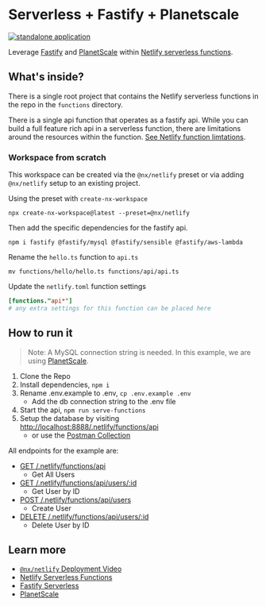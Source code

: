 # Serverless + Fastify + Planetscale

[![standalone application](https://img.shields.io/static/v1?label=Nx%20setup&message=standalone%20app&color=blue)](https://nx.dev/concepts/integrated-vs-package-based#standalone-applications)

Leverage [Fastify](https://www.fastify.io/) and [PlanetScale](https://planetscale.com/) within [Netlify serverless functions](https://www.netlify.com/products/functions/).

## What's inside?

There is a single root project that contains the Netlify serverless functions in the repo in the `functions` directory.

There is a single api function that operates as a fastify api. While you can build a full feature rich api in a serverless function, there are limitations around the resources within the function. [See Netlify function limtations](https://docs.netlify.com/functions/overview/#default-deployment-options).

### Workspace from scratch

This workspace can be created via the `@nx/netlify` preset or via adding `@nx/netlify` setup to an existing project.

Using the preset with `create-nx-workspace`

```shell
npx create-nx-workspace@latest --preset=@nx/netlify
```

Then add the specific dependencies for the fastify api.

```shell
npm i fastify @fastify/mysql @fastify/sensible @fastify/aws-lambda
```

Rename the `hello.ts` function to `api.ts`

```shell
mv functions/hello/hello.ts functions/api/api.ts
```

Update the `netlify.toml` function settings

```toml
[functions."api*"]
# any extra settings for this function can be placed here
```

## How to run it

> Note: A MySQL connection string is needed. In this example, we are using [PlanetScale](https://planetscale.com/).

1. Clone the Repo
1. Install dependencies, `npm i`
1. Rename .env.example to .env, `cp .env.example .env`
   - Add the db connection string to the .env file
1. Start the api, `npm run serve-functions`
1. Setup the database by visiting [http://localhost:8888/.netlify/functions/api](http://localhost:8888/.netlify/functions/api)
   - or use the [Postman Collection](./Nx_Fastify_PlanetScale.postman_collection.json)

All endpoints for the example are:

- [GET /.netlify/functions/api](./functions/api/api.ts#L14)
  - Get All Users
- [GET /.netlify/functions/api/users/:id](./functions/api/api.ts#L19)
  - Get User by ID
- [POST /.netlify/functions/api/users](./functions/api/api.ts#L30)
  - Create User
- [DELETE /.netlify/functions/api/users/:id](./functions/api/api.ts#L44)
  - Delete User by ID

## Learn more

- [`@nx/netlify` Deployment Video](https://www.youtube.com/watch?v=idH6GCkWq0w)
- [Netlify Serverless Functions](https://docs.netlify.com/functions/overview/)
- [Fastify Serverless](https://www.fastify.io/docs/latest/Guides/Serverless/)
- [PlanetScale](https://planetscale.com/docs)
